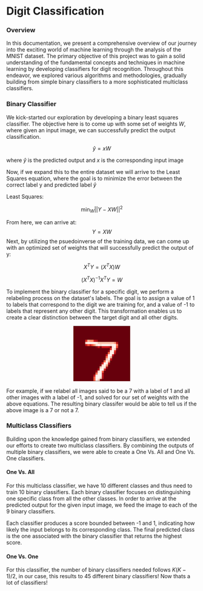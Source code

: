 # Digit Classification


### Overview
In this documentation, we present a comprehensive overview of our journey into the exciting world of machine learning through the analysis of the MNIST dataset. The primary objective of this project was to gain a solid understanding of the fundamental concepts and techniques in machine learning by developing classifiers for digit recognition. Throughout this endeavor, we explored various algorithms and methodologies, gradually building from simple binary classifiers to a more sophisticated multiclass classifiers.

### Binary Classifier
We kick-started our exploration by developing a binary least squares classifier. The objective here is to come up with some set of weights $W$, where given an input image, we can successfully predict the output classification.

$$
\hat{y} = xW
$$

where $\hat{y}$ is the predicted output and $x$ is the corresponding input image

Now, if we expand this to the entire dataset we will arrive to the Least Squares equation, where the goal is to minimize the error between the correct label y and predicted label 
$\hat{y}$

Least Squares:

$$
\min_{W} ||Y-XW|| ^2
$$

From here, we can arrive at:
 $$Y = XW$$
Next, by utilizing the psuedoinverse of the training data, we can come up with an optimized set of weights that will successfully predict the output of y:

$$ 
X^TY = (X^TX)W
$$

$$ 
(X^TX)^{-1}X^TY = W  
$$

To implement the binary classifier for a specific digit, we perform a relabeling process on the dataset's labels. The goal is to assign a value of 1 to labels that correspond to the digit we are training for, and a value of -1 to labels that represent any other digit. This transformation enables us to create a clear distinction between the target digit and all other digits.

<p align="center">
  <img src="./photos/mnist_7.png" alt="Example Image">
</p>

For example, if we relabel all images said to be a 7 with a label of 1 and all other images with a label of -1, and solved for our set of weights with the above equations. The resulting binary classifer would be able to tell us if the above image is a 7 or not a 7.



### Multiclass Classifiers
Building upon the knowledge gained from binary classifiers, we extended our efforts to create two multiclass classifiers. By combining the outputs of multiple binary classifiers, we were able to create a One Vs. All and One Vs. One classifiers.

#### One Vs. All
For this multiclass classifier, we have 10 different classes and thus need to train 10 binary classifiers. Each binary classifier focuses on distinguishing one specific class from all the other classes. In order to arrive at the predicted output for the given input image, we feed the image to each of the 9 binary classifiers. 

Each classifier produces a score bounded between -1 and 1, indicating how likely the input belongs to its corresponding class. The final predicted class is the one associated with the binary classifier that returns the highest score.

#### One Vs. One
For this classifier, the number of binary classifiers needed follows $K(K-1)/2$, in our case, this results to 45 different binary classifiers! Now thats a lot of classifiers!













